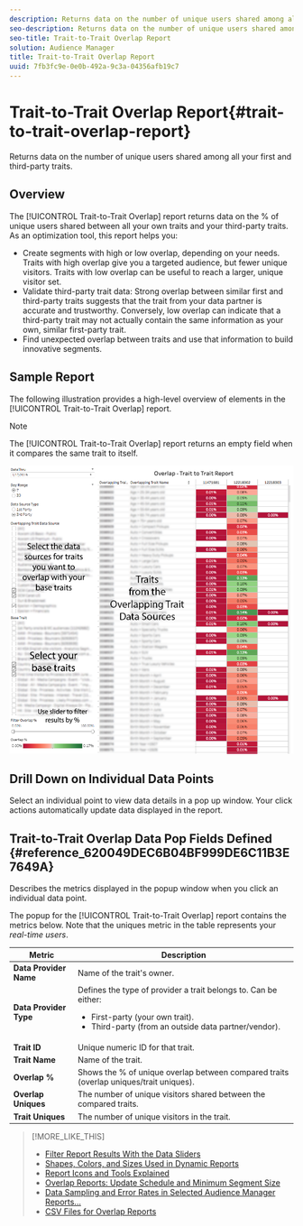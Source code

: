 ```yaml
---
description: Returns data on the number of unique users shared among all your first and third-party traits.
seo-description: Returns data on the number of unique users shared among all your first and third-party traits.
seo-title: Trait-to-Trait Overlap Report
solution: Audience Manager
title: Trait-to-Trait Overlap Report
uuid: 7fb3fc9e-0e0b-492a-9c3a-04356afb19c7
---
```


# Trait-to-Trait Overlap Report{#trait-to-trait-overlap-report}

Returns data on the number of unique users shared among all your first and third-party traits.

<!-- 

c_overlap_reports.xml

 -->

## Overview

The [!UICONTROL Trait-to-Trait Overlap] report returns data on the % of unique users shared between all your own traits and your third-party traits. As an optimization tool, this report helps you:

* Create segments with high or low overlap, depending on your needs. Traits with high overlap give you a targeted audience, but fewer unique visitors. Traits with low overlap can be useful to reach a larger, unique visitor set. 
* Validate third-party trait data: Strong overlap between similar first and third-party traits suggests that the trait from your data partner is accurate and trustworthy. Conversely, low overlap can indicate that a third-party trait may not actually contain the same information as your own, similar first-party trait. 
* Find unexpected overlap between traits and use that information to build innovative segments.

## Sample Report

The following illustration provides a high-level overview of elements in the [!UICONTROL Trait-to-Trait Overlap] report. 

>[!NOTE]
>
>The [!UICONTROL Trait-to-Trait Overlap] report returns an empty field when it compares the same trait to itself.

![](assets/trait-to-trait-overlap.png)

## Drill Down on Individual Data Points

Select an individual point to view data details in a pop up window. Your click actions automatically update data displayed in the report. 

## Trait-to-Trait Overlap Data Pop Fields Defined {#reference_620049DEC6B04BF999DE6C11B3E7649A}

Describes the metrics displayed in the popup window when you click an individual data point.

<!-- 

r_t2t_data_pop.xml

 -->

The popup for the [!UICONTROL Trait-to-Trait Overlap] report contains the metrics below. Note that the uniques metric in the table represents your *real-time users*.  

<table id="table_A2A0CFC47C1A404994B82E6630E711A2"> 
 <thead> 
  <tr> 
   <th colname="col1" class="entry"> Metric </th> 
   <th colname="col2" class="entry"> Description </th> 
  </tr>
 </thead>
 <tbody> 
  <tr> 
   <td colname="col1"><b><span class="wintitle"> Data Provider Name</span></b> </td> 
   <td colname="col2"> Name of the trait's owner. </td> 
  </tr> 
  <tr> 
   <td colname="col1"><b><span class="wintitle"> Data Provider Type</span></b> </td> 
   <td colname="col2">Defines the type of provider a trait belongs to. Can be either: 
    <ul id="ul_0477C04A33FD4F5D998B98984E6554D3"> 
     <li id="li_50FCA48EDB5843AB8FB6C34ED2C0067D">First-party (your own trait). </li> 
     <li id="li_4F6148EDAEFE43FA8D505944E9FE3855">Third-party (from an outside data partner/vendor). </li> 
    </ul> </td> 
  </tr> 
  <tr> 
   <td colname="col1"><b><span class="wintitle"> Trait ID</span></b> </td> 
   <td colname="col2"> Unique numeric ID for that trait. </td> 
  </tr> 
  <tr> 
   <td colname="col1"><b><span class="wintitle"> Trait Name</span></b> </td> 
   <td colname="col2"> Name of the trait. </td> 
  </tr> 
  <tr> 
   <td colname="col1"><b><span class="wintitle"> Overlap %</span></b> </td> 
   <td colname="col2"> Shows the % of unique overlap between compared traits (overlap uniques/trait uniques). </td> 
  </tr> 
  <tr> 
   <td colname="col1"><b><span class="wintitle"> Overlap Uniques</span></b> </td> 
   <td colname="col2"> The number of unique visitors shared between the compared traits. </td> 
  </tr> 
  <tr> 
   <td colname="col1"><b><span class="wintitle"> Trait Uniques</span></b> </td> 
   <td colname="col2"> The number of unique visitors in the trait. </td> 
  </tr> 
 </tbody> 
</table>

>[!MORE_LIKE_THIS]
>
>* [Filter Report Results With the Data Sliders](../../reporting/dynamic-reports/data-sliders.md#concept_00E60A0BDB274B07A1DD342EE5554C37)
>* [Shapes, Colors, and Sizes Used in Dynamic Reports](../../reporting/dynamic-reports/interactive-report-technology.md#reference_25F1411379B34946B5AB8156A0F87626)
>* [Report Icons and Tools Explained](../../reporting/dynamic-reports/interactive-report-technology.md#reference_8D90E6C1F0AE46D4AC0911707395BED6)
>* [Overlap Reports: Update Schedule and Minimum Segment Size](../../reporting/dynamic-reports/overlap-minimum-segment-size.md#concept_6C439B845E684C40A726C546F9AF0AFD)
>* [Data Sampling and Error Rates in Selected Audience Manager Reports...](../../reporting/report-sampling.md#concept_624BB1069F8A4CBD948ABD87105329E4)
>* [CSV Files for Overlap Reports](../../reporting/dynamic-reports/overlap-csv-files.md#concept_440C76BFFAC74669972CE538F8B5040F)